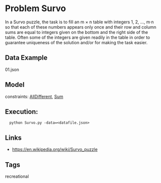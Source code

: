 # Problem Survo

In a Survo puzzle, the task is to fill an m × n table with integers 1, 2, ..., m·n
so that each of these numbers appears only once and their row and column sums
are equal to integers given on the bottom and the right side of the table.
Often some of the integers are given readily in the table in order to guarantee
uniqueness of the solution and/or for making the task easier.

## Data Example
  01.json

## Model
  constraints: [AllDifferent](http://pycsp.org/documentation/constraints/AllDifferent), [Sum](http://pycsp.org/documentation/constraints/Sum)

## Execution:
```
  python Survo.py -data=<datafile.json>
```

## Links
 - https://en.wikipedia.org/wiki/Survo_puzzle

## Tags
  recreational
